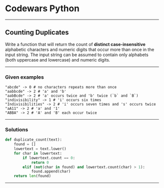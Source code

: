 # Codewars Python


---
## Counting Duplicates
Write a function that will return the count of **distinct case-insensitive** alphabetic characters and numeric digits that occur more than once in the input string. The input string can be assumed to contain only alphabets (both uppercase and lowercase) and numeric digits.

---

### Given examples

```
"abcde" -> 0 # no characters repeats more than once
"aabbcde" -> 2 # 'a' and 'b'
"aabBcde" -> 2 # 'a' occurs twice and 'b' twice (`b` and `B`)
"indivisibility" -> 1 # 'i' occurs six times
"Indivisibilities" -> 2 # 'i' occurs seven times and 's' occurs twice
"aA11" -> 2 # 'a' and '1'
"ABBA" -> 2 # 'A' and 'B' each occur twice
```

---

### Solutions

```python
def duplicate_count(text):
    found = []
    lowertext = text.lower()
    for char in lowertext:
        if lowertext.count == 0:
            return 0
        elif (not(char in found) and lowertext.count(char) > 1):
            found.append(char)  
    return len(found)
```
---
